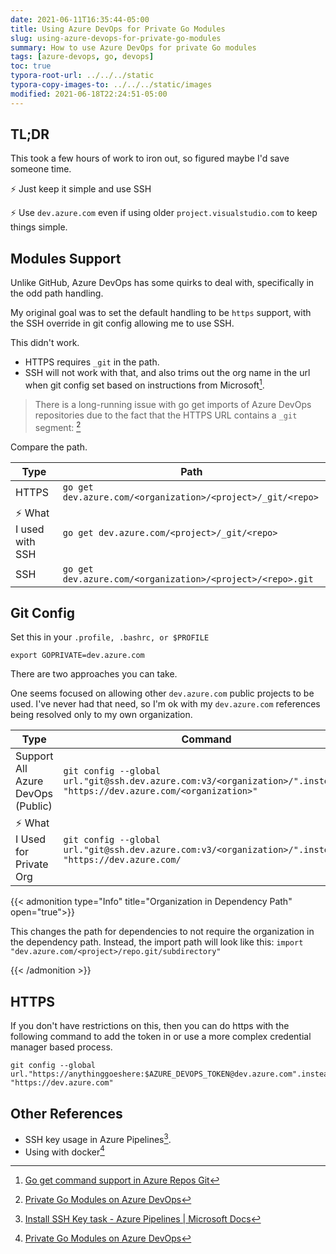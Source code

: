 ```yaml
---
date: 2021-06-11T16:35:44-05:00
title: Using Azure DevOps for Private Go Modules
slug: using-azure-devops-for-private-go-modules
summary: How to use Azure DevOps for private Go modules
tags: [azure-devops, go, devops]
toc: true
typora-root-url: ../../../static
typora-copy-images-to: ../../../static/images
modified: 2021-06-18T22:24:51-05:00
---
```


## TL;DR

This took a few hours of work to iron out, so figured maybe I'd save someone time.

:zap: Just keep it simple and use SSH

:zap: Use `dev.azure.com` even if using older `project.visualstudio.com` to keep things simple.

## Modules Support

Unlike GitHub, Azure DevOps has some quirks to deal with, specifically in the odd path handling.

My original goal was to set the default handling to be `https` support, with the SSH override in git config allowing me to use SSH.

This didn't work.

- HTTPS requires `_git`  in the path.
- SSH will not work with that, and also trims out the org name in the url when git config set based on instructions from Microsoft[^azdos-docs].

> There is a long-running issue with go get imports of Azure DevOps repositories due to the fact that the HTTPS URL contains a `_git` segment:
[^private-go-mod-support]

Compare the path.

| Type                   | Path                                                        |
| ---------------------- | ----------------------------------------------------------- |
| HTTPS                    | `go get dev.azure.com/<organization>/<project>/_git/<repo>` |
| :zap: What I used with SSH | `go get dev.azure.com/<project>/_git/<repo>`                |
| SSH                  | `go get dev.azure.com/<organization>/<project>/<repo>.git`  |

## Git Config

Set this in your `.profile, .bashrc, or $PROFILE`

```shell
export GOPRIVATE=dev.azure.com
```

There are two approaches you can take.

One seems focused on allowing other `dev.azure.com` public projects to be used.
I've never had that need, so I'm ok with my `dev.azure.com` references being resolved only to my own organization.

| Type                              | Command                                                                                                               | GitConfig                                                                                      |
| --------------------------------- | --------------------------------------------------------------------------------------------------------------------- | ---------------------------------------------------------------------------------------------- |
| Support All Azure DevOps (Public) | `git config --global url."git@ssh.dev.azure.com:v3/<organization>/".insteadOf "https://dev.azure.com/<organization>"` | `[url "git@ssh.dev.azure.com:v3"]<br/>	`<br><br>`insteadOf = https://dev.azure.com`            |
| :zap: What I Used for  Private Org    | `git config --global url."git@ssh.dev.azure.com:v3/<organization>/".insteadOf "https://dev.azure.com/`                | `[url "git@ssh.dev.azure.com:v3/<organization>/"]`<br><br>`insteadOf = https://dev.azure.com/` |

{{< admonition type="Info" title="Organization in Dependency Path" open="true">}}

This changes the path for dependencies to not require the organization in the dependency path.
Instead, the import path will look like this: `import "dev.azure.com/<project>/repo.git/subdirectory"`

{{< /admonition >}}

## HTTPS

If you don't have restrictions on this, then you can do https with the following command to add the token in or use a more complex credential manager based process.

```shell
git config --global url."https://anythinggoeshere:$AZURE_DEVOPS_TOKEN@dev.azure.com".insteadOf "https://dev.azure.com"
```

## Other References

- SSH key usage in Azure Pipelines[^ssh-task].
- Using with docker[^private-go-mod-support]

[^azdos-docs]: [Go get command support in Azure Repos Git](https://docs.microsoft.com/en-us/azure/devops/repos/git/go-get)
[^private-go-mod-support]: [Private Go Modules on Azure DevOps](https://seb-nyberg.medium.com/using-go-modules-with-private-azure-devops-repositories-4664b621f782)
[^ssh-task]: [Install SSH Key task - Azure Pipelines | Microsoft Docs](https://docs.microsoft.com/en-us/azure/devops/pipelines/tasks/utility/install-ssh-key)

